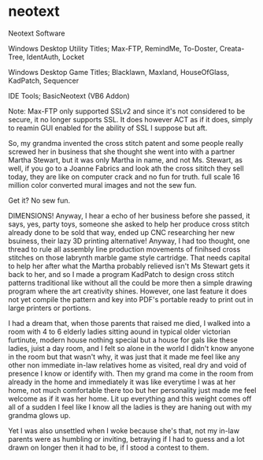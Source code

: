 # neotext
Neotext Software



Windows Desktop Utility Titles; Max-FTP, RemindMe, To-Doster, Creata-Tree, IdentAuth, Locket

Windows Desktop Game Titles; Blacklawn, Maxland, HouseOfGlass, KadPatch, Sequencer

IDE Tools; BasicNeotext (VB6 Addon)




Note: Max-FTP only supported SSLv2 and since it's not considered to be
secure, it no longer supports SSL.  It does however ACT as if it does,
simply to reamin GUI enabled for the ability of SSL I suppose but aft.

So, my grandma invented the cross stitch patent and some people really
screwed her in business that she thought she went into with a partner
Martha Stewart, but it was only Martha in name, and not Ms. Stewart,
as well, if you go to a Joanne Fabrics and look ath the cross sititch
they sell today, they are like on computer crack and no fun for truth.
full scale 16 million color converted mural images and not the sew fun.

Get it? No sew fun.

DIMENSIONS!  Anyway, I hear a echo of her business before she passed,
it says, yes, party toys, someone she asked to help her produce cross
stitch already done to be sold that way, ended up CNC researching her
new bsuiness, their lazy 3D printing alternative!  Anyway, I had too
thought, one thread to rule all assembly line production movements of
finihsed cross stitches on those labrynth marble game style cartridge.
That needs capital to help her after what the Martha probably relieved
isn't Ms Stewart gets it back to her, and so I made a program KadPatch
to design cross stitch patterns traditional like without all the could
be more then a simple drawing program where the art creativity shines.
However, one last feature it does not yet compile the pattern and key
into PDF's portable ready to print out in large printers or portions.

I had a dream that, when those parents that raised me died, I walked
into a room with 4 to 6 elderly ladies sitting aound in typical older
victorian furtinute, modern house nothing special but a house for gals
like these ladies, juist a day room, and I felt so alone in the world
I didn't know anyone in the room but that wasn't why, it was just that
it made me feel like any other non immediate in-law relatives home as
visited, real dry and void of presence I know or identify with.  Then
my grand ma come in the room from already in the home and immediately
it was like everytime I was at her home, not much comfortable there too
but her personality just made me feel welcome as if it was her home.
Lit up everything and this weight comes off all of a sudden I feel like
I know all the ladies is they are haning out with my grandma glows up.

Yet I was also unsettled when I woke because she's that, not my in-law
parents were as humbling or inviting, betraying if I had to guess and
a lot drawn on longer then it had to be, if I stood a contest to them.